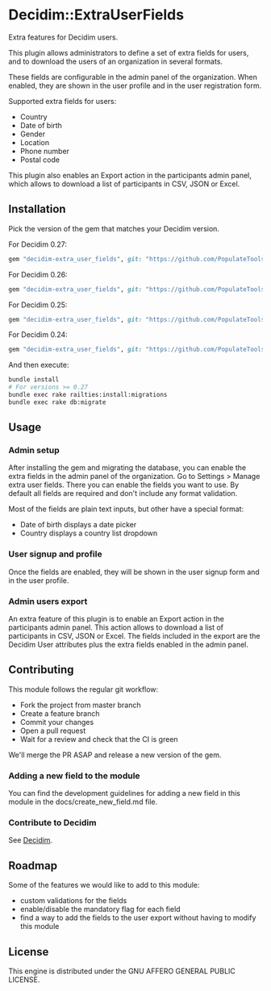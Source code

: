 # Decidim::ExtraUserFields

Extra features for Decidim users.

This plugin allows administrators to define a set of extra fields for users, and to download the users of an organization in several formats.

These fields are configurable in the admin panel of the organization. When enabled, they are shown in the user profile and in the user registration form.

Supported extra fields for users:

* Country
* Date of birth
* Gender
* Location
* Phone number
* Postal code

This plugin also enables an Export action in the participants admin panel, which allows to download a list of participants in CSV, JSON or Excel.

## Installation

Pick the version of the gem that matches your Decidim version.

For Decidim 0.27:

```ruby
gem "decidim-extra_user_fields", git: "https://github.com/PopulateTools/decidim-module-extra_user_fields.git", branch: "release/0.27-stable"
```

For Decidim 0.26:

```ruby
gem "decidim-extra_user_fields", git: "https://github.com/PopulateTools/decidim-module-extra_user_fields.git", branch: "release/0.26-stable"
```

For Decidim 0.25:

```ruby
gem "decidim-extra_user_fields", git: "https://github.com/PopulateTools/decidim-module-extra_user_fields.git", branch: "release/0.25-stable"
```

For Decidim 0.24:

```ruby
gem "decidim-extra_user_fields", git: "https://github.com/PopulateTools/decidim-module-extra_user_fields.git", branch: "release/0.24-stable"
```

And then execute:

```bash
bundle install
# For versions >= 0.27
bundle exec rake railties:install:migrations
bundle exec rake db:migrate
```

## Usage

### Admin setup

After installing the gem and migrating the database, you can enable the extra fields in the admin panel of the organization. Go to Settings > Manage extra user fields. There you can enable the fields you want to use. By default all fields are required and don't include any format validation.

Most of the fields are plain text inputs, but other have a special format:

* Date of birth displays a date picker
* Country displays a country list dropdown

### User signup and profile

Once the fields are enabled, they will be shown in the user signup form and in the user profile.

### Admin users export

An extra feature of this plugin is to enable an Export action in the participants admin panel. This action allows to download a list of participants in CSV, JSON or Excel. The fields included in the export are the Decidim User attributes plus the extra fields enabled in the admin panel.


## Contributing

This module follows the regular git workflow:

* Fork the project from master branch
* Create a feature branch
* Commit your changes
* Open a pull request
* Wait for a review and check that the CI is green

We'll merge the PR ASAP and release a new version of the gem.

### Adding a new field to the module

You can find the development guidelines for adding a new field in this module in the docs/create_new_field.md file.

### Contribute to Decidim

See [Decidim](https://github.com/decidim/decidim).

## Roadmap

Some of the features we would like to add to this module:

* custom validations for the fields
* enable/disable the mandatory flag for each field
* find a way to add the fields to the user export without having to modify this module

## License

This engine is distributed under the GNU AFFERO GENERAL PUBLIC LICENSE.
